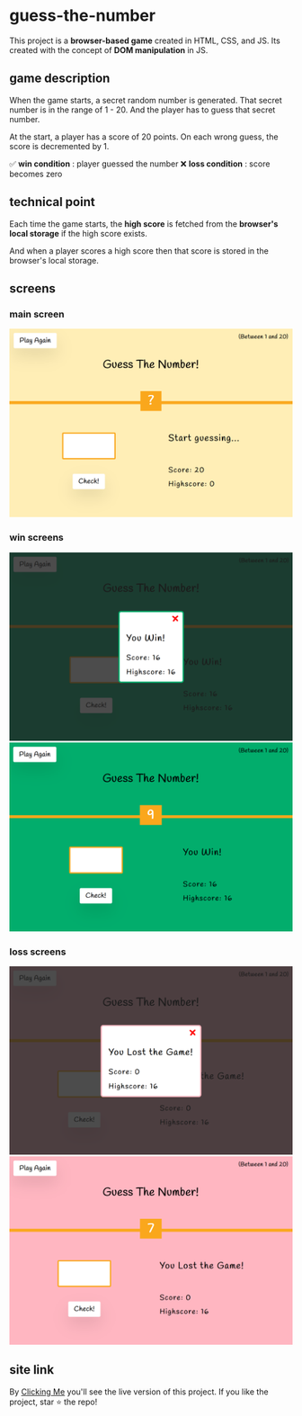 # guess-the-number

This project is a **browser-based game** created in HTML, CSS, and JS. Its created with the concept of **DOM manipulation** in JS.

## game description

When the game starts, a secret random number is generated. That secret number is in the range of 1 - 20. And the player has to guess that secret number.

At the start, a player has a score of 20 points. On each wrong guess, the score is decremented by 1.

:white_check_mark: **win condition** : player guessed the number
:x: **loss condition** : score becomes zero

## technical point

Each time the game starts, the **high score** is fetched from the **browser's local storage** if the high score exists.

And when a player scores a high score then that score is stored in the browser's local storage.

## screens

### main screen

![](./screens/screen1.png)

### win screens

![](./screens/screen2.png)
![](./screens/screen3.png)

### loss screens

![](./screens/screen4.png)
![](./screens/screen5.png)

## site link

By [Clicking Me](https://msarmadqadeer.github.io/guess-the-number/) you'll see the live version of this project. If you like the project, star ⭐ the repo!

